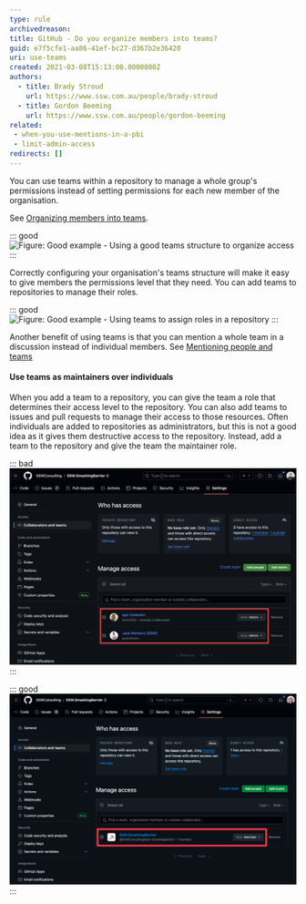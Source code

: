 ```yaml
---
type: rule
archivedreason:
title: GitHub - Do you organize members into teams?
guid: e7f5cfe1-aa86-41ef-bc27-d367b2e36420
uri: use-teams
created: 2021-03-08T15:13:00.0000000Z
authors:
  - title: Brady Stroud
    url: https://www.ssw.com.au/people/brady-stroud
  - title: Gordon Beeming
    url: https://www.ssw.com.au/people/gordon-beeming
related:
 - when-you-use-mentions-in-a-pbi
 - limit-admin-access
redirects: []
---
```


You can use teams within a repository to manage a whole group's permissions instead of setting permissions for each new member of the organisation.

See [Organizing members into teams](https://docs.github.com/en/github/setting-up-and-managing-organizations-and-teams/organizing-members-into-teams).

::: good
![Figure: Good example - Using a good teams structure to organize access](GoodExampleUsingTeams.png)
:::

Correctly configuring your organisation's teams structure will make it easy to give members the permissions level that they need. You can add teams to repositories to manage their roles.

::: good
![Figure: Good example - Using teams to assign roles in a repository](TeamsOnRepo.png)
:::

<!--endintro-->

Another benefit of using teams is that you can mention a whole team in a discussion instead of individual members. See [Mentioning people and teams](https://docs.github.com/en/github/writing-on-github/basic-writing-and-formatting-syntax#mentioning-people-and-teams)

#### Use teams as maintainers over individuals

When you add a team to a repository, you can give the team a role that determines their access level to the repository. You can also add teams to issues and pull requests to manage their access to those resources. Often individuals are added to repositories as administrators, but this is not a good idea as it gives them destructive access to the repository. Instead, add a team to the repository and give the team the maintainer role.

::: bad
![Figure: Bad example - Individuals should not have Admin access to a repository](individuals-added-as-admins.png)
:::


::: good
![Figure: Good example - Teams should have Maintainer access to a repository](teams-added-as-maintainers.png)
:::
